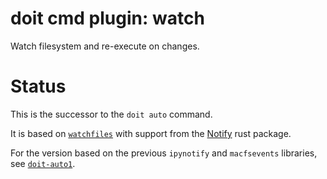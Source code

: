 # doit cmd plugin: **watch**

Watch filesystem and re-execute on changes.

# Status

This is the successor to the `doit auto` command.

It is based on [`watchfiles`](https://pypi.org/project/watchfiles) with support
from the [Notify](https://docs.rs/notify/latest/notify/) rust package.

For the version based on the previous `ipynotify` and `macfsevents` libraries, see [`doit-auto1`](https://github.com/pydoit/doit-auto1).
